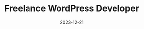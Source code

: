 ---
title: Freelance WordPress Developer
date: 2023-12-21
images:
- https://fastly.picsum.photos/id/60/1920/1200.jpg?hmac=fAMNjl4E_sG_WNUjdU39Kald5QAHQMh-_-TsIbbeDNI
description: Fiverr | Currently Working | Started on January 1, 2023 
---